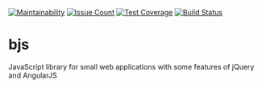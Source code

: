 [![Maintainability](https://api.codeclimate.com/v1/badges/1dc23cb451f2d1f6dfbd/maintainability)](https://codeclimate.com/github/apoprotsky/bjs/maintainability)
[![Issue Count](https://codeclimate.com/github/apoprotsky/bjs/badges/issue_count.svg)](https://codeclimate.com/github/apoprotsky/bjs)
[![Test Coverage](https://api.codeclimate.com/v1/badges/1dc23cb451f2d1f6dfbd/test_coverage)](https://codeclimate.com/github/apoprotsky/bjs/test_coverage)
[![Build Status](https://travis-ci.org/apoprotsky/bjs.svg?branch=master)](https://travis-ci.org/apoprotsky/bjs)

# bjs

JavaScript library for small web applications with some features of jQuery and AngularJS
